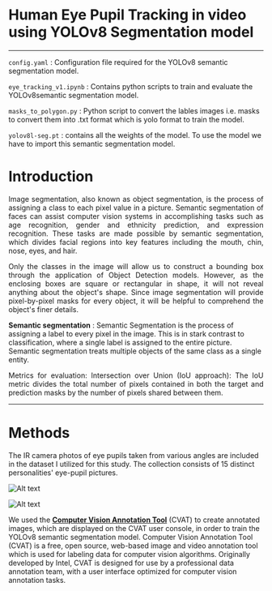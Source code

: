 # **Human Eye Pupil Tracking in video using YOLOv8 Segmentation model**
---
`config.yaml` : Configuration file required for the YOLOv8 semantic segmentation model.

`eye_tracking_v1.ipynb` : Contains python scripts to train and evaluate the YOLOv8semantic segmentation model.

`masks_to_polygon.py` : Python script to convert the lables images i.e. masks to convert them into .txt format which is yolo format to train the model.

`yolov8l-seg.pt` : contains all the weights of the model. To use the model we have to import this semantic segmentation model. 


# **Introduction**
<p align="justify">
Image segmentation, also known as object segmentation, is the process of assigning a class to each pixel value in a picture. Semantic segmentation of faces can assist computer vision systems in accomplishing tasks such as age recognition, gender and ethnicity prediction, and expression recognition. These tasks are made possible by semantic segmentation, which divides facial regions into key features including the mouth, chin, nose, eyes, and hair.
<p align="justify">
Only the classes in the image will allow us to construct a bounding box through the application of Object Detection models. However, as the enclosing boxes are square or rectangular in shape, it will not reveal anything about the object's shape. Since image segmentation will provide pixel-by-pixel masks for every object, it will be helpful to comprehend the object's finer details.

<p align="justify">
  
**Semantic segmentation** : Semantic Segmentation is the process of assigning a label to every pixel in the image. This is in stark contrast to classification, where a single label is assigned to the entire picture. Semantic segmentation treats multiple objects of the same class as a single entity.
<p align="justify">
Metrics for evaluation:
Intersection over Union (IoU approach): The IoU metric divides the total number of pixels contained in both the target and prediction masks by the number of pixels shared between them.
  
---
  
# **Methods**

The IR camera photos of eye pupils taken from various angles are included in the dataset I utilized for this study. The collection consists of 15 distinct personalities' eye-pupil pictures.  

<img
  src="https://github.com/shreyaskorde16/Eye-pupil-segmentation/blob/master/input_image_data.png"
  alt="Alt text"
  title="Optional title"
  style="display: inline-block; margin: 0 auto; max-width: 100px; max-height: 50px">

<img
  src="https://github.com/shreyaskorde16/Eye-pupil-segmentation/blob/master/annotation_tool.png"
  alt="Alt text"
  title="Optional title"
  style="display: inline-block; margin: 0 auto; max-width: 200px">

 <p align="justify"> 
   
  We used the __[Computer Vision Annotation Tool](https://www.cvat.ai/)__ (CVAT) to create annotated images, which are displayed on the CVAT user console, in order to train the YOLOv8 semantic segmentation model.  Computer Vision Annotation Tool (CVAT) is a free, open source, web-based image and video annotation tool which is used for labeling data for computer vision algorithms. Originally developed by Intel, CVAT is designed for use by a professional data annotation team, with a user interface optimized for computer vision annotation tasks.




